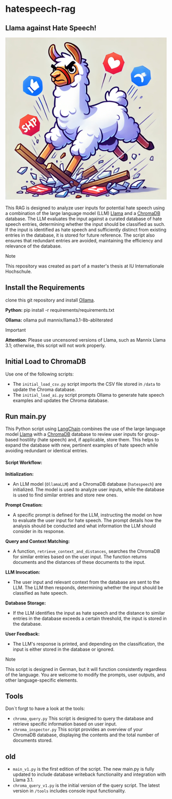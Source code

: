 # hatespeech-rag
## Llama against Hate Speech!
![Picture of a Llama destroing hatespeech](/img/LlamaDestroyHatespeech.webp)

This RAG is designed to analyze user inputs for potential hate speech using a combination of the large language model (LLM) [Llama](https://llama.meta.com/) and a [ChromaDB](https://www.trychroma.com/) database. The LLM evaluates the input against a curated database of hate speech entries, determining whether the input should be classified as such. If the input is identified as hate speech and sufficiently distinct from existing entries in the database, it is stored for future reference. The script also ensures that redundant entries are avoided, maintaining the efficiency and relevance of the database.

> [!NOTE]
>  This repository was created as part of a master's thesis at IU Internationale Hochschule.

## Install the Requirements
clone this git repository and install [Ollama](https://ollama.com/).

**Python:**
pip install -r requirements/requirements.txt

**Ollama:**
ollama pull mannix/llama3.1-8b-abliterated

> [!IMPORTANT]
> **Attention**: Please use uncensored versions of Llama, such as Mannix Llama 3.1; otherwise, this script will not work properly.

## Initial Load to ChromaDB

Use one of the following scripts:
- The `initial_load_csv.py` script imports the CSV file stored in `/data` to update the Chroma database.
- The `initial_load_ai.py` script prompts Ollama to generate hate speech examples and updates the Chroma database.

## Run main.py

This Python script using [LangChain](https://www.langchain.com/) combines the use of the large language model [Llama](https://llama.meta.com/) with a [ChromaDB](https://www.trychroma.com/) database to review user inputs for group-based hostility (hate speech) and, if applicable, store them. This helps to expand the database with new, pertinent examples of hate speech while avoiding redundant or identical entries.

#### Script Workflow:

 **Initialization:**
   - An LLM model (`OllamaLLM`) and a ChromaDB database (`hatespeech`) are initialized. The model is used to analyze user inputs, while the database is used to find similar entries and store new ones.

 **Prompt Creation:**
   - A specific prompt is defined for the LLM, instructing the model on how to evaluate the user input for hate speech. The prompt details how the analysis should be conducted and what information the LLM should consider in its response.

 **Query and Context Matching:**
   - A function, `retrieve_context_and_distances`, searches the ChromaDB for similar entries based on the user input. The function returns documents and the distances of these documents to the input.

 **LLM Invocation:**
   - The user input and relevant context from the database are sent to the LLM. The LLM then responds, determining whether the input should be classified as hate speech.

 **Database Storage:**
   - If the LLM identifies the input as hate speech and the distance to similar entries in the database exceeds a certain threshold, the input is stored in the database.

 **User Feedback:**
   - The LLM's response is printed, and depending on the classification, the input is either stored in the database or ignored.

> [!NOTE]
>  This script is designed in German, but it will function consistently regardless of the language. You are welcome to modify the prompts, user outputs, and other language-specific elements.
     

## Tools

Don`t forgt to have a look at the tools:

- `chroma_query.py`
This script is designed to query the database and retrieve specific information based on user input.
- `chroma_inspector.py`
This script provides an overview of your ChromaDB database, displaying the contents and the total number of documents stored.

## old

- `main_v1.py` is the first edition of the script. The new main.py is fully updated to include database writeback functionality and integration with Llama 3.1.
- `chroma_query_v1.py` is the initial version of the query script. The latest version in `/tools` includes console input functionality.
